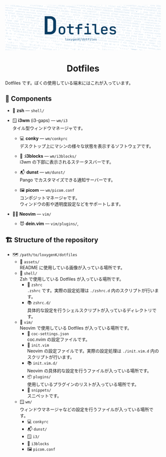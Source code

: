 ![Dotfiles - loxygenK/dotfiles](assets/header.png)

<h1 align="center">Dotfiles</h1>

Dotfiles です。ぼくの使用している端末にはこれが入っています。

## :jigsaw: Components

- :shell: **zsh** ― `shell/`

- :window: **i3wm** (i3-gaps) ― `wm/i3`<br />
  タイル型ウィンドウマネージャです。
  - :computer: **conky** ― `wm/conkyrc`<br />
    デスクトップ上にマシンの様々な状態を表示するソフトウェアです。

  - :speech_balloon: :**i3blocks** ― `wm/i3blocks/`<br />
    i3wm の下部に表示されるステータスバーです。

  - :mailbox_with_mail: **dunst** ― `wm/dunst/`<br />
    Pango でカスタマイズできる通知サーバーです。

  - :framed_picture: **picom** ― `wm/picom.conf`<br />
    コンポジットマネージャです。<br />
    ウィンドウの影や透明度設定などをサポートします。

- :man_technologist: **Neovim** ― `vim/`<br />
  - :smiling_imp: **dein.vim** ― `vim/plugins/`,

## :building_construction: Structure of the repository

- :world_map: `/path/to/loxygenK/dotfiles`
  - :bento: `assets/`<br />README に使用している画像が入っている場所です。
  - :shell: `shell/`<br />Zsh で使用している Dotfiles が入っている場所です。
    - :triangular_flag_on_post: `zshrc`<br />`.zshrc` です。実際の設定処理は `./zshrc.d` 内のスクリプトが行います。
    - :books: `zshrc.d/`<br />具体的な設定を行うシェルスクリプトが入っているディレクトリです。
  - :memo: `vim/`<br />Neovim で使用している Dotfiles が入っている場所です。
    - :mage: `coc-settings.json`<br />coc.nvim の設定ファイルです。
    - :triangular_flag_on_post: `init.vim`<br />Neovim の設定ファイルです。実際の設定処理は  `./init.vim.d` 内のスクリプトが行います。
    - :books: `init.vim.d/`<br />Neovim の具体的な設定を行うファイルが入っている場所です。
    - :package: `plugins/`<br />使用しているプラグインのリストが入っている場所です。
    - :jigsaw: `snippets/`<br />スニペットです。
  - :window: `wm/`<br />ウィンドウマネージャなどの設定を行うファイルが入っている場所です。
    - :computer: `conkyrc`
    - :mailbox_with_mail: `dunst/`
    - :window: `i3/`
    - :speech_balloon: `i3blocks`
    - :framed_picture: `picom.conf`